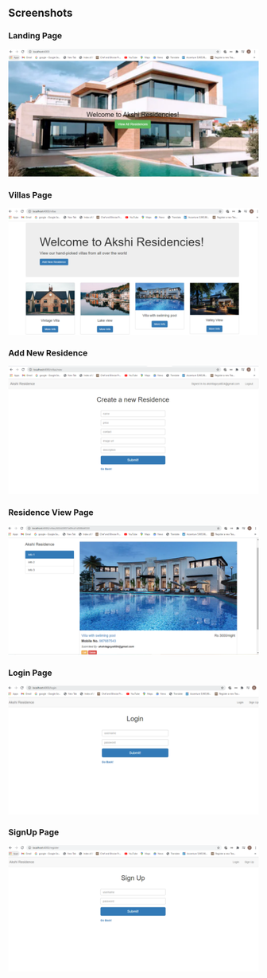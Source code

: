 ## Screenshots

### Landing Page

![](image-1.PNG)

###  Villas Page

![](image-2.PNG)

###  Add New Residence

![](image-3.PNG)

### Residence View Page

![](image-4.PNG)

###  Login Page

![](image-5.PNG)

###  SignUp Page

![](image-6.PNG)
